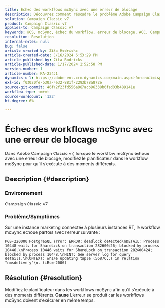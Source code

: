 ```yaml
---
title: Échec des workflows mcSync avec une erreur de blocage
description: Découvrez comment résoudre le problème Adobe Campaign Classic en raison duquel le workflow mcSync échoue avec une erreur de blocage. Modifiez le planificateur dans le workflow mcSynch.
solution: Campaign Classic v7
product: Campaign Classic v7
applies-to: Campaign Classic v7
keywords: KCS, mcSync, échec du workflow, erreur de blocage, ACC, Campaign
resolution: Resolution
internal-notes: null
bug: false
article-created-by: Zita Rodricks
article-created-date: 1/16/2024 6:53:29 PM
article-published-by: Zita Rodricks
article-published-date: 1/17/2024 2:52:58 PM
version-number: 1
article-number: KA-23471
dynamics-url: https://adobe-ent.crm.dynamics.com/main.aspx?forceUCI=1&pagetype=entityrecord&etn=knowledgearticle&id=4133b986-a0b4-ee11-a569-6045bd006239
exl-id: f02020fe-b30a-4e32-881f-2293b78a872e
source-git-commit: 46fc2f23fd556a987acb96338b6fad03b489141e
workflow-type: tm+mt
source-wordcount: '122'
ht-degree: 6%

---
```


# Échec des workflows mcSync avec une erreur de blocage


Dans Adobe Campaign Classic v7, lorsque le workflow mcSync échoue avec une erreur de blocage, modifiez le planificateur dans le workflow mcSync pour qu’il s’exécute à des moments différents.

## Description {#description}


### <b>Environnement</b>

Campaign Classic v7



### <b>Problème/Symptômes</b>

Sur une instance marketing connectée à plusieurs instances RT, le workflow mcSync échoue parfois avec l’erreur suivante :

`PGS-220000 PostgreSQL error: ERROR: deadlock detected\nDETAIL: Process 10448 waits for ShareLock on transaction 282600426; blocked by process 10446.\nProcess 10446 waits for ShareLock on transaction 282600424; blocked by process 10448.\nHINT: See server log for query details.\nCONTEXT: while updating tuple (56876,3) in relation "nmsdelivery"\n. (iRc=-2006)`


## Résolution {#resolution}


Modifiez le planificateur dans les workflows mcSync afin qu’il s’exécute à des moments différents.
<b>Cause</b>
L’erreur se produit car les workflows mcSync doivent s’exécuter en même temps.
